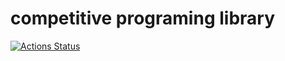 # competitive programing library

[![Actions Status](https://github.com/kjnh10/pcl/workflows/verify/badge.svg)](https://github.com/kjnh10/pcl/actions)
